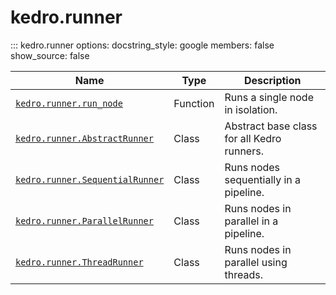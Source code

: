 # kedro.runner

::: kedro.runner
    options:
      docstring_style: google
      members: false
      show_source: false

| Name                          | Type       | Description                                      |
|-------------------------------|------------|--------------------------------------------------|
| [`kedro.runner.run_node`](kedro.runner.run_node.md) | Function   | Runs a single node in isolation.                |
| [`kedro.runner.AbstractRunner`](kedro.runner.AbstractRunner.md) | Class      | Abstract base class for all Kedro runners.      |
| [`kedro.runner.SequentialRunner`](kedro.runner.SequentialRunner.md) | Class      | Runs nodes sequentially in a pipeline.          |
| [`kedro.runner.ParallelRunner`](kedro.runner.ParallelRunner.md) | Class      | Runs nodes in parallel in a pipeline.           |
| [`kedro.runner.ThreadRunner`](kedro.runner.ThreadRunner.md) | Class      | Runs nodes in parallel using threads.           |
